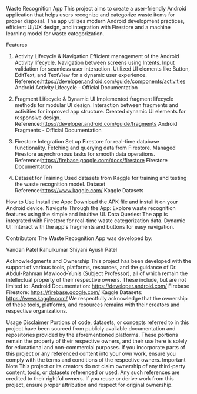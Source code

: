 Waste Recognition App
This project aims to create a user-friendly Android application that helps users recognize and categorize waste items for proper disposal. The app utilizes modern Android development practices, efficient UI/UX design, and integration with Firestore and a machine learning model for waste categorization.

Features
1. Activity Lifecycle & Navigation
   Efficient management of the Android Activity lifecycle.
   Navigation between screens using Intents.
   Input validation for seamless user interaction.
   Utilized UI elements like Button, EditText, and TextView for a dynamic user experience.
   Reference:https://developer.android.com/guide/components/activities
   Android Activity Lifecycle - Official Documentation

2. Fragment Lifecycle & Dynamic UI
   Implemented fragment lifecycle methods for modular UI design.
   Interaction between fragments and activities for improved app structure.
   Created dynamic UI elements for responsive design.
   Reference:https://developer.android.com/guide/fragments
   Android Fragments - Official Documentation

3. Firestore Integration
   Set up Firestore for real-time database functionality.
   Fetching and querying data from Firestore.
   Managed Firestore asynchronous tasks for smooth data operations.
   Reference:https://firebase.google.com/docs/firestore
   Firestore Documentation

4. Dataset for Training
   Used datasets from Kaggle for training and testing the waste recognition model.
   Dataset Reference:https://www.kaggle.com/
   Kaggle Datasets

How to Use
Install the App: Download the APK file and install it on your Android device.
Navigate Through the App: Explore waste recognition features using the simple and intuitive UI.
Data Queries: The app is integrated with Firestore for real-time waste categorization data.
Dynamic UI: Interact with the app's fragments and buttons for easy navigation.

Contributors
The Waste Recognition App was developed by:

Vandan Patel
Rahulkumar Shiyani
Ayush Patel

Acknowledgments and Ownership
This project has been developed with the support of various tools, platforms, resources, and the guidance of Dr. Abdul-Rahman Mawlood-Yunis (Subject Professor), all of which remain the intellectual property of their respective owners. These include, but are not limited to:
Android Documentation: https://developer.android.com/
Firebase Firestore: https://firebase.google.com/
Kaggle Datasets: https://www.kaggle.com/
We respectfully acknowledge that the ownership of these tools, platforms, and resources remains with their creators and respective organizations.

Usage Disclaimer
Portions of code, datasets, or concepts referred to in this project have been sourced from publicly available documentation and repositories provided by the aforementioned platforms. These portions remain the property of their respective owners, and their use here is solely for educational and non-commercial purposes.
If you incorporate parts of this project or any referenced content into your own work, ensure you comply with the terms and conditions of the respective owners.
Important Note
This project or its creators do not claim ownership of any third-party content, tools, or datasets referenced or used. Any such references are credited to their rightful owners. If you reuse or derive work from this project, ensure proper attribution and respect for original ownership.